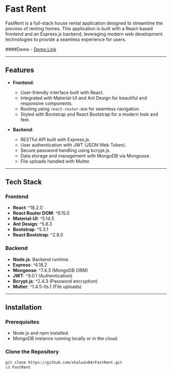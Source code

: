 # Fast Rent

FastRent is a full-stack house rental application designed to streamline the process of renting homes. This application is built with a React-based frontend and an Express.js backend, leveraging modern web development technologies to provide a seamless experience for users.

####Demo - [Demo Link](https://drive.google.com/file/d/1gGI4x7tZbHJuUblu8pQXc0yBIV7HtgS0/view?usp=sharing)

---

## Features

- **Frontend**:

  - User-friendly interface built with React.
  - Integrated with Material-UI and Ant Design for beautiful and responsive components.
  - Routing using `react-router-dom` for seamless navigation.
  - Styled with Bootstrap and React Bootstrap for a modern look and feel.

- **Backend**:
  - RESTful API built with Express.js.
  - User authentication with JWT (JSON Web Token).
  - Secure password handling using bcrypt.js.
  - Data storage and management with MongoDB via Mongoose.
  - File uploads handled with Multer.

---

## Tech Stack

### Frontend

- **React**: ^18.2.0
- **React Router DOM**: ^6.15.0
- **Material-UI**: ^5.14.5
- **Ant Design**: ^5.8.3
- **Bootstrap**: ^5.3.1
- **React Bootstrap**: ^2.8.0

### Backend

- **Node.js**: Backend runtime.
- **Express**: ^4.18.2
- **Mongoose**: ^7.4.3 (MongoDB ORM)
- **JWT**: ^9.0.1 (Authentication)
- **Bcrypt.js**: ^2.4.3 (Password encryption)
- **Multer**: ^1.4.5-lts.1 (File uploads)

---

## Installation

### Prerequisites

- Node.js and npm installed.
- MongoDB instance running locally or in the cloud.

### Clone the Repository

```bash
git clone https://github.com/shalwin04/FastRent.git
cd FastRent
```
